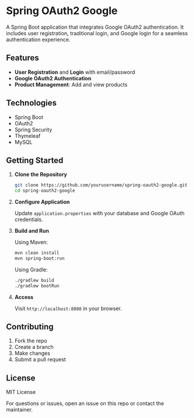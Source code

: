 # Spring OAuth2 Google

A Spring Boot application that integrates Google OAuth2 authentication. It includes user registration, traditional login, and Google login for a seamless authentication experience.

## Features

- **User Registration** and **Login** with email/password
- **Google OAuth2 Authentication**
- **Product Management**: Add and view products

## Technologies

- Spring Boot
- OAuth2
- Spring Security
- Thymeleaf
- MySQL

## Getting Started

1. **Clone the Repository**

    ```bash
    git clone https://github.com/yourusername/spring-oauth2-google.git
    cd spring-oauth2-google
    ```

2. **Configure Application**

    Update `application.properties` with your database and Google OAuth credentials.

3. **Build and Run**

    Using Maven:

    ```bash
    mvn clean install
    mvn spring-boot:run
    ```

    Using Gradle:

    ```bash
    ./gradlew build
    ./gradlew bootRun
    ```

4. **Access**

    Visit `http://localhost:8080` in your browser.

## Contributing

1. Fork the repo
2. Create a branch
3. Make changes
4. Submit a pull request

## License

MIT License

For questions or issues, open an issue on this repo or contact the maintainer.


